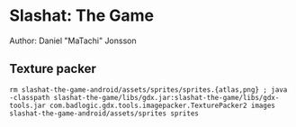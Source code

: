 # Slashat: The Game

Author: Daniel "MaTachi" Jonsson

## Texture packer

    rm slashat-the-game-android/assets/sprites/sprites.{atlas,png} ; java -classpath slashat-the-game/libs/gdx.jar:slashat-the-game/libs/gdx-tools.jar com.badlogic.gdx.tools.imagepacker.TexturePacker2 images slashat-the-game-android/assets/sprites sprites

